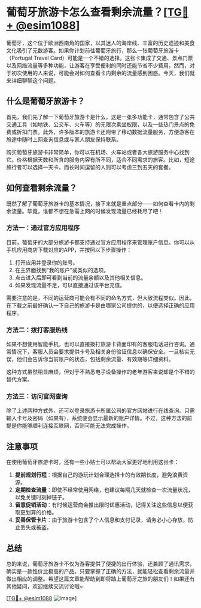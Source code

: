 # 葡萄牙旅游卡怎么查看剩余流量？[[TG💪+ @esim1088](https://t.me/s/esim1088)]

葡萄牙，这个位于欧洲西南角的国家，以其迷人的海岸线、丰富的历史遗迹和美食文化吸引了无数游客。如果你计划前往葡萄牙旅行，那么一张葡萄牙旅游卡（Portugal Travel Card）可能是一个不错的选择。这张卡集成了交通、景点门票以及网络流量等多种功能，让游客在享受便利的同时还能节省不少费用。然而，对于初次使用的人来说，可能会对如何查看卡内剩余的流量感到困惑。今天，我们就来详细聊聊这个问题。

## 什么是葡萄牙旅游卡？

首先，我们先了解一下葡萄牙旅游卡是什么。这是一张多功能卡，通常包含了公共交通工具（如地铁、公交车、火车等）的无限次乘坐权限，以及一些热门景点的免费或折扣门票。此外，许多版本的旅游卡还附带了移动数据流量服务，方便游客在旅途中随时上网查询信息或与家人朋友保持联系。

购买葡萄牙旅游卡非常简单，你可以在机场、火车站或者各大旅游服务中心找到它。价格根据天数和所含的服务内容有所不同，适合不同需求的旅客。比如，短途旅行者可以选择一天卡，而长时间逗留的人则可以考虑三到五天的套餐。

## 如何查看剩余流量？

既然了解了葡萄牙旅游卡的基本情况，接下来就是重点部分——如何查看卡内的剩余流量。毕竟，谁都不想在急需上网的时候发现流量已经耗尽了吧！

### 方法一：通过官方应用程序

目前，葡萄牙的大部分旅游卡都支持通过官方应用程序来管理账户信息。你可以从手机应用商店下载对应的APP，并按照以下步骤操作：

1. 打开应用并登录你的账号。
2. 在主界面找到“我的账户”或类似的选项。
3. 点击进入后即可看到当前的流量余额以及其他相关信息。
4. 如果发现流量不足，可以直接通过该平台充值。

需要注意的是，不同的运营商可能会有不同的命名方式，但大致流程类似。因此，在下载之前最好确认一下自己的旅游卡是由哪家公司提供的，以便选择正确的应用程序。

### 方法二：拨打客服热线

如果不想使用智能手机，也可以直接拨打旅游卡背面印有的客服电话进行咨询。通常情况下，客服人员会要求提供卡号及相关身份验证信息以确保安全。一旦核实无误，他们会告诉你当前账户的状态，包括剩余流量、有效期等详细资料。

这种方式虽然稍显麻烦，但对于不熟悉电子设备操作的老年游客来说却是个不错的替代方案。

### 方法三：访问官网查询

除了上述两种方式外，还可以登录旅游卡所属公司的官方网站进行在线查询。只需输入卡号及密码（如果有），系统便会显示最新的账户详情。不过，这种方法的前提是你能够顺利连接互联网，否则可能无法完成操作。

## 注意事项

在使用葡萄牙旅游卡时，还有一些小贴士可以帮助大家更好地利用这张卡：

1. **提前规划行程**：根据自己的游玩计划合理选择卡的有效期长度，避免浪费资源。
2. **定期检查流量**：即使不经常使用网络，也建议每隔几天就检查一次流量状况，以免关键时刻掉链子。
3. **留意促销活动**：有时候运营商会推出限时优惠活动，记得关注这些信息以便获取更划算的价格。
4. **妥善保管卡片**：由于旅游卡包含了个人信息和支付记录，请务必小心存放，防止丢失或被盗。

## 总结

总的来说，葡萄牙旅游卡不仅为游客提供了便捷的出行体验，还兼顾了通讯需求，确实是一款性价比极高的产品。只要掌握了正确的方法，就能轻松查看剩余流量并做出相应的调整。希望这篇文章能帮助到即将踏上葡萄牙之旅的朋友们！如果还有其他疑问，欢迎继续交流讨论哦~

[[TG💪+ @esim1088](https://t.me/s/esim1088) ![Image](https://i.postimg.cc/4NQfJmqS/Snipaste-2025-05-13-00-14-12.png)]